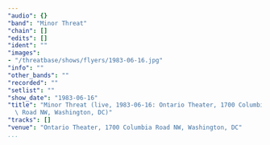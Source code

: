 ```yaml
---
"audio": {}
"band": "Minor Threat"
"chain": []
"edits": []
"ident": ""
"images":
- "/threatbase/shows/flyers/1983-06-16.jpg"
"info": ""
"other_bands": ""
"recorded": ""
"setlist": ""
"show_date": "1983-06-16"
"title": "Minor Threat (live, 1983-06-16: Ontario Theater, 1700 Columbia\
  \ Road NW, Washington, DC)"
"tracks": []
"venue": "Ontario Theater, 1700 Columbia Road NW, Washington, DC"
...
```

